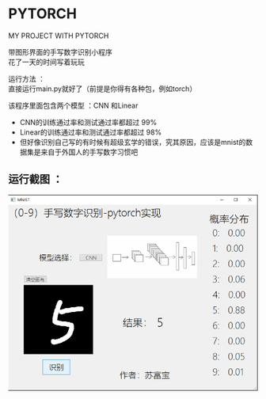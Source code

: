 # PYTORCH
MY PROJECT WITH PYTORCH

带图形界面的手写数字识别小程序 <br/>
花了一天的时间写着玩玩 <br/>

运行方法 ：<br/>
直接运行main.py就好了（前提是你得有各种包，例如torch）<br/>

该程序里面包含两个模型 ：CNN 和Linear <br>

* CNN的训练通过率和测试通过率都超过 99%  <br>
* Linear的训练通过率和测试通过率都超过 98% <br>
* 但好像识别自己写的有时候有超级玄学的错误，究其原因，应该是mnist的数据集是来自于外国人的手写数字习惯吧 <br>

运行截图 ：<br/>
---------------

![](https://github.com/JYILY/PYTORCH/blob/master/code/%E8%BF%90%E8%A1%8C%E6%88%AA%E5%9B%BE.png)

